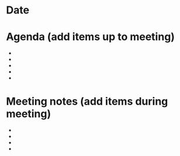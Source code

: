 # Date


# Agenda (add items up to meeting)
* 
* 
* 
* 
* 
# Meeting notes (add items during meeting)
* 
* 
* 
*
